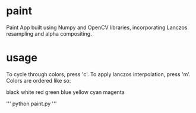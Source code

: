 # paint
Paint App built using Numpy and OpenCV libraries, incorporating Lanczos resampling and alpha compositing.

# usage
To cycle through colors, press 'c'. To apply lanczos interpolation, press 'm'. Colors are ordered like so:

black
white 
red
green 
blue
yellow
cyan 
magenta

''' python paint.py ''' 
